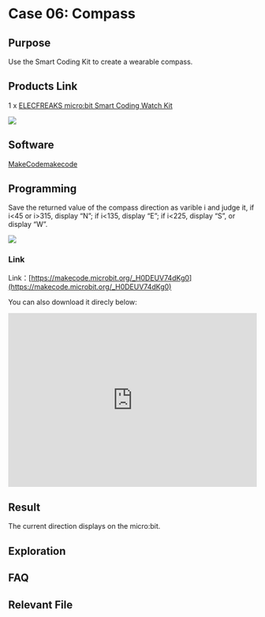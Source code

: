 # Case 06: Compass

## Purpose

 Use the Smart Coding Kit to create a wearable compass.

## Products Link

 1 x [ELECFREAKS micro:bit Smart Coding Watch Kit](https://shop.elecfreaks.com/products/elecfreaks-micro-bit-smart-coding-watch-kit-without-micro-bit-board?_pos=2&_sid=ce4e7cb69&_ss=r)


![](./images/smart_coding_kit_case_06_01.png)


## Software

[ MakeCodemakecode](https://makecode.microbit.org/#)

## Programming


 Save the returned value of the compass direction as varible i and judge it, if i<45 or i>315, display “N”; if i<135, display “E”; if i<225, display “S”, or display “W”.




![](./images/smart_coding_kit_case_06_02.png)



### Link
 Link：[https://makecode.microbit.org/_H0DEUV74dKg0](https://makecode.microbit.org/_H0DEUV74dKg0)

 You can also download it direcly below:

<div style="position:relative;height:0;padding-bottom:70%;overflow:hidden;"><iframe style="position:absolute;top:0;left:0;width:100%;height:100%;" src="https://makecode.microbit.org/#pub:_H0DEUV74dKg0" frameborder="0" sandbox="allow-popups allow-forms allow-scripts allow-same-origin"></iframe></div>  


## Result


The current direction displays on the micro:bit. 





## Exploration




## FAQ




## Relevant File



